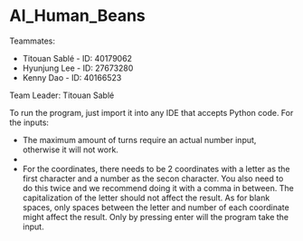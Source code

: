# AI_Human_Beans

Teammates:
* Titouan Sablé - ID: 40179062
* Hyunjung Lee - ID: 27673280
* Kenny Dao - ID: 40166523

Team Leader: Titouan Sablé

To run the program, just import it into any IDE that accepts Python code.
For the inputs:
* The maximum amount of turns require an actual number input, otherwise it will not work.
* 
* For the coordinates, there needs to be 2 coordinates with a letter as the first character and a number as the secon character. You also need to do this twice and we recommend doing it with a comma in between. The capitalization of the letter should not affect the result. As for blank spaces, only spaces between the letter and number of each coordinate might affect the result. Only by pressing enter will the program take the input.
